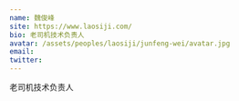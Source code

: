 ```yaml
---
name: 魏俊峰
site: https://www.laosiji.com/
bio: 老司机技术负责人
avatar: /assets/peoples/laosiji/junfeng-wei/avatar.jpg
email: 
twitter: 
---
```

老司机技术负责人
